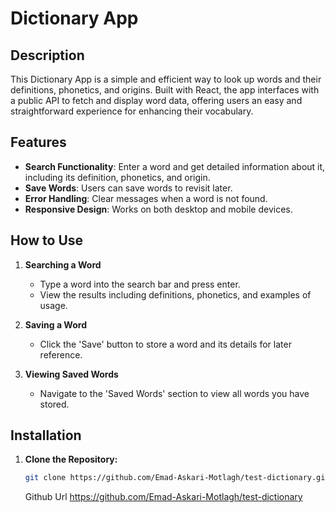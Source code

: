 # Dictionary App

## Description

This Dictionary App is a simple and efficient way to look up words and their definitions, phonetics, and origins. Built with React, the app interfaces with a public API to fetch and display word data, offering users an easy and straightforward experience for enhancing their vocabulary.

## Features

- **Search Functionality**: Enter a word and get detailed information about it, including its definition, phonetics, and origin.
- **Save Words**: Users can save words to revisit later.
- **Error Handling**: Clear messages when a word is not found.
- **Responsive Design**: Works on both desktop and mobile devices.

## How to Use

1. **Searching a Word**

   - Type a word into the search bar and press enter.
   - View the results including definitions, phonetics, and examples of usage.

2. **Saving a Word**

   - Click the 'Save' button to store a word and its details for later reference.

3. **Viewing Saved Words**
   - Navigate to the 'Saved Words' section to view all words you have stored.

## Installation

1. **Clone the Repository:**
   ```bash
   git clone https://github.com/Emad-Askari-Motlagh/test-dictionary.git
   ```
   Github Url
   https://github.com/Emad-Askari-Motlagh/test-dictionary
